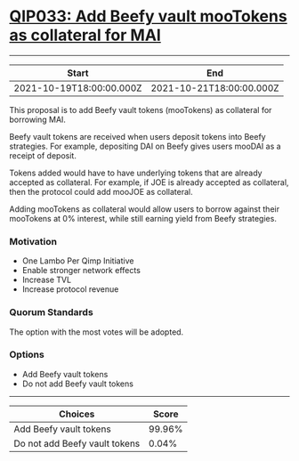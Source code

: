 
# [QIP033: Add Beefy vault mooTokens as collateral for MAI](https://snapshot.org/#/qidao.eth/proposal/Qma3NYomcoCnLriq6zuBpS22eFtTb52M8VhmUDxSXAgYz6)

---
| Start | End |
| --- | --- |
| 2021-10-19T18:00:00.000Z | 2021-10-21T18:00:00.000Z |


This proposal is to add Beefy vault tokens (mooTokens) as collateral for borrowing MAI.

Beefy vault tokens are received when users deposit tokens into Beefy strategies. For example, depositing DAI on Beefy gives users mooDAI as a receipt of deposit.

Tokens added would have to have underlying tokens that are already accepted as collateral. For example, if JOE is already accepted as collateral, then the protocol could add mooJOE as collateral.

Adding mooTokens as collateral would allow users to borrow against their mooTokens at 0% interest, while still earning yield from Beefy strategies.

### Motivation
* One Lambo Per Qimp Initiative
* Enable stronger network effects
* Increase TVL
* Increase protocol revenue

### Quorum Standards
The option with the most votes will be adopted.

### Options
* Add Beefy vault tokens
* Do not add Beefy vault tokens

---
| Choices | Score |
| --- | --- |
| Add Beefy vault tokens | 99.96% |
| Do not add Beefy vault tokens | 0.04% |

